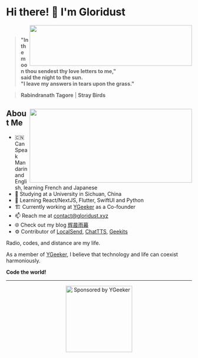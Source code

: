 # Hi there! 👋 I'm Gloridust

<div>
  <img src="https://github-readme-stats.vercel.app/api?username=Gloridust&show_icons=true&hide_title=true&hide=contribs&include_all_commits=False&bg_color=4EBFFE,63C862,FFCA3D&title_color=f3f3f3&text_color=f3f3f3" height="110" width="440" align="right">
  <br>
  
  > **"In the moon thou sendest thy love letters to me,"**  
  > **said the night to the sun.**  
  > **"I leave my answers in tears upon the grass."**  
  
  > **Rabindranath Tagore** | **Stray Birds**  
</div>

<div>
  <img src="https://github-readme-stats.vercel.app/api/top-langs/?username=Gloridust&hide=&hide_progress=true&langs_count=8&layout=compact&bg_color=4EBFFE,63C862,FFCA3D&title_color=f3f3f3&text_color=f3f3f3" height="200" width="440" align="right">

  ## About Me

  - 🇨🇳 Can Speak Mandarin and English, learning French and Japanese
  - 🔭 Studying at a University in Sichuan, China
  - 🌱 Learning React/NextJS, Flutter, SwiftUI and Python
  - 🏗️ Currently working at [YGeeker](https://ygeeker.com) as a Co-founder
  - 📫 Reach me at <contact@gloridust.xyz>
  - 🌐 Check out my blog [辉晨雨幕](https://gloridust.xyz)
  - ⚙️ Contributor of [LocalSend](https://github.com/localsend/localsend), [ChatTTS](https://github.com/2noise/ChatTTS), [Geekits](https://github.com/RiverTwilight/Geekits)
  
  Radio, codes, and distance are my life.
  
  As a member of [YGeeker](https://github.com/ygeeker), I believe that technology and life can coexist harmoniously.
  
  **Code the world!**
</div>

---

<div align="center">
  <a href="https://www.ygeeker.com">
    <img width="180" alt="Sponsored by YGeeker" src="https://www.ygeeker.com/badge/sponsor.png">
  </a>
</div>